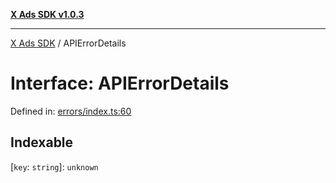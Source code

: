 [**X Ads SDK v1.0.3**](../README.md)

***

[X Ads SDK](../globals.md) / APIErrorDetails

# Interface: APIErrorDetails

Defined in: [errors/index.ts:60](https://github.com/kage1020/x-ads-sdk/blob/main/src/errors/index.ts#L60)

## Indexable

\[`key`: `string`\]: `unknown`
